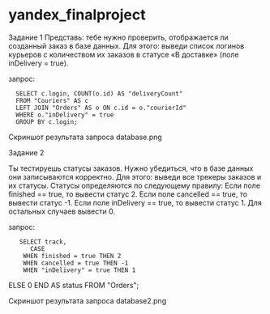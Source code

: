 # yandex_finalproject

Задание 1 
Представь: тебе нужно проверить, отображается ли созданный заказ в базе данных. Для этого: выведи список логинов курьеров с количеством их заказов в статусе «В доставке» (поле inDelivery = true).

запрос:

      SELECT c.login, COUNT(o.id) AS "deliveryCount" 
      FROM "Couriers" AS c 
      LEFT JOIN "Orders" AS o ON c.id = o."courierId" 
      WHERE o."inDelivery" = true 
      GROUP BY c.login;
Скриншот результата запроса database.png

Задание 2

Ты тестируешь статусы заказов. Нужно убедиться, что в базе данных они записываются корректно. Для этого: выведи все трекеры заказов и их статусы. Статусы определяются по следующему правилу: Если поле finished == true, то вывести статус 2. Если поле canсelled == true, то вывести статус -1. Если поле inDelivery == true, то вывести статус 1. Для остальных случаев вывести 0.

запрос:

       SELECT track, 
          CASE 
        WHEN finished = true THEN 2 
        WHEN cancelled = true THEN -1 
        WHEN "inDelivery" = true THEN 1 
  ELSE 0 END AS status 
      FROM "Orders";

Скриншот результата запроса database2.png
